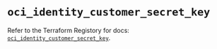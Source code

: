 # `oci_identity_customer_secret_key`

Refer to the Terraform Registory for docs: [`oci_identity_customer_secret_key`](https://registry.terraform.io/providers/oracle/oci/6.18.0/docs/resources/identity_customer_secret_key).
